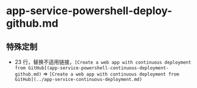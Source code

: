 # app-service-powershell-deploy-github.md

## 特殊定制

* 23 行，替换不适用链接，`[Create a web app with continuous deployment from GitHub](app-service-powershell-continuous-deployment-github.md)` => `[Create a web app with continuous deployment from GitHub](../app-service-continuous-deployment.md)`